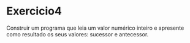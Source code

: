 # Exercicio4
Construir um programa que leia um valor numérico inteiro e apresente como resultado os seus valores: sucessor e antecessor.  
